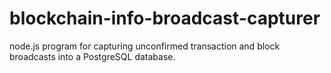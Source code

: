 blockchain-info-broadcast-capturer
==================================

node.js program for capturing unconfirmed transaction and block broadcasts into a PostgreSQL database.
